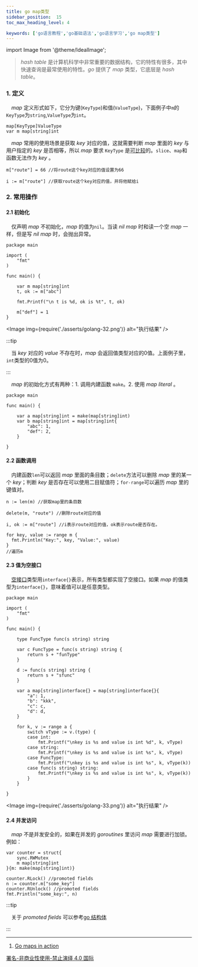 ```yaml
---
title: go map类型
sidebar_position:  15
toc_max_heading_level: 4

keywords: ['go语言教程','go基础语法','go语言学习','go map类型']
---
```


import Image from '@theme/IdealImage';

>  _hash table_ 是计算机科学中非常重要的数据结构，它的特性有很多，其中快速查询是最常使用的特性。_go_ 提供了 _map_ 类型，它底层是 _hash table_。

### 1. 定义

 _map_ 定义形式如下，它分为键(`KeyType`)和值(`ValueType`)，下面例子中`m`的`KeyType`为`string`,`ValueType`为`int`。

    map[KeyType]ValueType
    var m map[string]int

 _map_ 常用的使用场景是获取 _key_ 对应的值，这就需要判断 _map_ 里面的 _key_ 与用户指定的 _key_ 是否相等，所以 _map_ 要求 `KeyType` 是[可比较](./go-bool)的。`slice`、`map`和函数无法作为 _key_ 。

    m["route"] = 66 //将route这个key对应的值设置为66

    i := m["route"] //获取route这个key对应的值，并将他赋给i

### 2. 常用操作

#### 2.1 初始化

 仅声明 _map_ 不初始化，_map_ 的值为`nil`。当读 _nil map_ 时和读一个空 _map_ 一样，但是写 _nil map_ 时，会抛出异常。

    package main

    import (
    	"fmt"
    )

    func main() {

    	var m map[string]int
    	t, ok := m["abc"]

    	fmt.Printf("\n t is %d, ok is %t", t, ok)

    	m["def"] = 1
    }

<Image img={require('./asserts/golang-32.png')} alt="执行结果" />

:::tip

 当 _key_ 对应的 _value_ 不存在时，_map_ 会返回值类型对应的0值。上面例子里，`int`类型的0值为0。

:::

 _map_ 的初始化方式有两种：1. 调用内建函数 `make`。2. 使用 _map literal_ 。

    package main

    func main() {

    	var a map[string]int = make(map[string]int)
    	var b map[string]int = map[string]int{
    		"abc": 1,
    		"def": 2,
    	}

    }

#### 2.2 函数调用

 内建函数`len`可以返回 _map_ 里面的条目数；`delete`方法可以删除 _map_ 里的某一个 _key_；判断 _key_ 是否存在可以使用二目赋值符；`for-range`可以遍历 _map_ 里的键值对。

    n := len(m) //获取map里的条目数

    delete(m, "route") //删除route对应的值

    i, ok := m["route"] //i表示route对应的值，ok表示route是否存在。

    for key, value := range m {
      fmt.Println("Key:", key, "Value:", value)
    }
    //遍历m

#### 2.3 值为空接口

 [空接口](./go-interface)类型用`interface{}`表示，所有类型都实现了空接口。如果 _map_ 的值类型为`interface{}`，意味着值可以是任意类型。

    package main

    import (
    	"fmt"
    )

    func main() {

    	type FuncType func(s string) string

    	var c FuncType = func(s string) string {
    		return s + "funType"
    	}

    	d := func(s string) string {
    		return s + "sfunc"
    	}

    	var a map[string]interface{} = map[string]interface{}{
    		"a": 1,
    		"b": "kkk",
    		"c": c,
    		"d": d,
    	}

    	for k, v := range a {
    		switch vType := v.(type) {
    		case int:
    			fmt.Printf("\nkey is %s and value is int %d", k, vType)
    		case string:
    			fmt.Printf("\nkey is %s and value is int %s", k, vType)
    		case FuncType:
    			fmt.Printf("\nkey is %s and value is int %s", k, vType(k))
    		case func(s string) string:
    			fmt.Printf("\nkey is %s and value is int %s", k, vType(k))
    		}
    	}

    }


<Image img={require('./asserts/golang-33.png')} alt="执行结果" />


#### 2.4 并发访问

 _map_ 不是并发安全的，如果在并发的 _goroutines_ 里访问 _map_ 需要进行加锁。例如：

    var counter = struct{
        sync.RWMutex
        m map[string]int
    }{m: make(map[string]int)}

    counter.RLock() //promoted fields
    n := counter.m["some_key"]
    counter.RUnlock() //promoted fields
    fmt.Println("some_key:", n)

:::tip

 关于 _promoted fields_ 可以参考[go 结构体](./go-struct)

:::

* * *

1.  [Go maps in action](https://go.dev/blog/maps)

[署名-非商业性使用-禁止演绎 4.0 国际](https://creativecommons.org/licenses/by-nc-nd/4.0/deed.zh)
